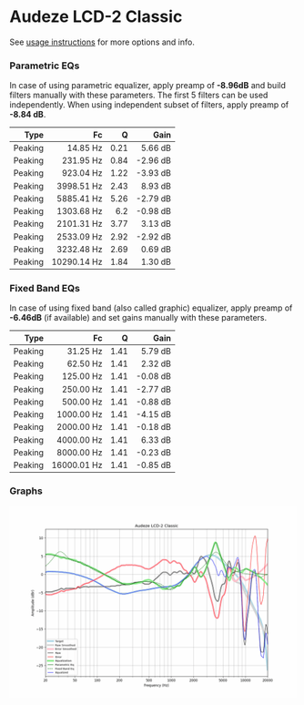 # Audeze LCD-2 Classic
See [usage instructions](https://github.com/jaakkopasanen/AutoEq#usage) for more options and info.

### Parametric EQs
In case of using parametric equalizer, apply preamp of **-8.96dB** and build filters manually
with these parameters. The first 5 filters can be used independently.
When using independent subset of filters, apply preamp of **-8.84 dB**.

| Type    | Fc          |    Q | Gain     |
|--------:|------------:|-----:|---------:|
| Peaking | 14.85 Hz    | 0.21 | 5.66 dB  |
| Peaking | 231.95 Hz   | 0.84 | -2.96 dB |
| Peaking | 923.04 Hz   | 1.22 | -3.93 dB |
| Peaking | 3998.51 Hz  | 2.43 | 8.93 dB  |
| Peaking | 5885.41 Hz  | 5.26 | -2.79 dB |
| Peaking | 1303.68 Hz  | 6.2  | -0.98 dB |
| Peaking | 2101.31 Hz  | 3.77 | 3.13 dB  |
| Peaking | 2533.09 Hz  | 2.92 | -2.92 dB |
| Peaking | 3232.48 Hz  | 2.69 | 0.69 dB  |
| Peaking | 10290.14 Hz | 1.84 | 1.30 dB  |

### Fixed Band EQs
In case of using fixed band (also called graphic) equalizer, apply preamp of **-6.46dB**
(if available) and set gains manually with these parameters.

| Type    | Fc          |    Q | Gain     |
|--------:|------------:|-----:|---------:|
| Peaking | 31.25 Hz    | 1.41 | 5.79 dB  |
| Peaking | 62.50 Hz    | 1.41 | 2.32 dB  |
| Peaking | 125.00 Hz   | 1.41 | -0.08 dB |
| Peaking | 250.00 Hz   | 1.41 | -2.77 dB |
| Peaking | 500.00 Hz   | 1.41 | -0.88 dB |
| Peaking | 1000.00 Hz  | 1.41 | -4.15 dB |
| Peaking | 2000.00 Hz  | 1.41 | -0.18 dB |
| Peaking | 4000.00 Hz  | 1.41 | 6.33 dB  |
| Peaking | 8000.00 Hz  | 1.41 | -0.23 dB |
| Peaking | 16000.01 Hz | 1.41 | -0.85 dB |

### Graphs
![](./Audeze%20LCD-2%20Classic.png)